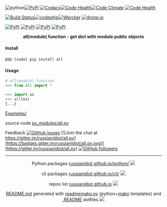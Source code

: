 ![python](https://img.shields.io/badge/language-python-blue.svg)[![PyPI](https://img.shields.io/pypi/pyversions/all.svg)](https://pypi.python.org/pypi/all)
[![Codacy](https://img.shields.io/codacy/1877ec57eff844eb85872798fb8428c2.svg)](https://www.codacy.com/app/russianidiot-github/all-py/dashboard)[![Code Health](https://landscape.io/github/russianidiot/all.py/master/landscape.svg?style=flat)](https://landscape.io/github/russianidiot/all.py/master)[![Code Climate](https://img.shields.io/codeclimate/github/russianidiot/all.py.svg)](https://codeclimate.com/github/russianidiot/all.py)
[![Code Health](https://scrutinizer-ci.com/g/russianidiot/all.py/badges/quality-score.png?b=master)](https://scrutinizer-ci.com/g/russianidiot/all.py)

[![Build Status](https://travis-ci.org/russianidiot/all.py.svg?branch=master)](https://travis-ci.org/russianidiot/all.py)[![codeship](https://img.shields.io/codeship/d125e850-df11-0133-f934-0a2f7bc63574.svg)](https://codeship.com/projects/144919)[![Wercker](https://img.shields.io/wercker/ci/russianidiot/all.py.svg)](https://app.wercker.com/#applications/None/)
[![drone.io](https://drone.io/github.com/russianidiot/all.py/status.png)](https://drone.io/github.com/russianidiot/all.py)

[![PyPI](https://img.shields.io/pypi/v/all.svg)](https://pypi.python.org/pypi/all)
[![PyPI](https://img.shields.io/pypi/dm/all.svg)](https://pypi.python.org/pypi/all)
[![PyPI](https://img.shields.io/pypi/dw/all.svg)](https://pypi.python.org/pypi/all)
[![PyPI](https://img.shields.io/pypi/dd/all.svg)](https://pypi.python.org/pypi/all)

<p align="center">
	<b>all(module) function - get dict with module public objects</b>
</p>

#### Install

pip: `[sudo] pip install all`

#### Usage

```python
# all(module) function
>>> from all import *

>>> import os
>>> all(os)
{...}

```

[Examples/](https://github.com/russianidiot/all.py/tree/master/Examples)

source code [py_modules/all.py](https://github.com/russianidiot/all.py/blob/master/py_modules/all.py)

Feedback
[![GitHub issues](https://img.shields.io/github/issues/russianidiot/all.py.svg)](https://github.com/russianidiot/all.py/issues)
[![Join the chat at https://gitter.im/russianidiot/all.py](https://badges.gitter.im/russianidiot/all.py.svg)](https://gitter.im/russianidiot/all.py)
[![GitHub followers](https://img.shields.io/github/followers/russianidiot.svg?style=social&label=Follow)](https://github.com/russianidiot)

* * *

<p align="center">
	Python packages <a href="http://russianidiot.github.io/python/">russianidiot.github.io/python/</a>
	<img src="http://russianidiot.github.io/images/python/16.png" />
</p>
<p align="center">
	cli packages <a href="http://russianidiot.github.io/python/">russianidiot.github.io/cli/</a>
<img src="http://russianidiot.github.io/images/cli/16.png" />
</p>

<p align="center">
	repos list <a href="http://russianidiot.github.io/">russianidiot.github.io</a> <img src="http://russianidiot.github.io/images/star/16.png" />
</p>

<p align="center">
	<a href="https://raw.githubusercontent.com/russianidiot/all.py/master/README.md">README.md</a> generated with <a href="https://github.com/russianidiot/readme-mako.py">readmemako.py</a> (python+<a href="http://www.makotemplates.org/">mako</a> templates) and <a href="https://github.com/russianidiot-dotfiles/.README">.README</a> dotfiles 
<img src="http://russianidiot.github.io/images/book/16.png">
</p>
